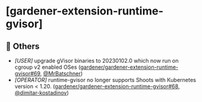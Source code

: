 # [gardener-extension-runtime-gvisor]
## 🏃 Others
* *[USER]* upgrade gVisor binaries to 20230102.0 which now run on cgroup v2 enabled OSes ([gardener/gardener-extension-runtime-gvisor#69](https://github.com/gardener/gardener-extension-runtime-gvisor/pull/69), [@MrBatschner](https://github.com/MrBatschner))
* *[OPERATOR]* runtime-gvisor no longer supports Shoots with Кubernetes version < 1.20. ([gardener/gardener-extension-runtime-gvisor#68](https://github.com/gardener/gardener-extension-runtime-gvisor/pull/68), [@dimitar-kostadinov](https://github.com/dimitar-kostadinov))